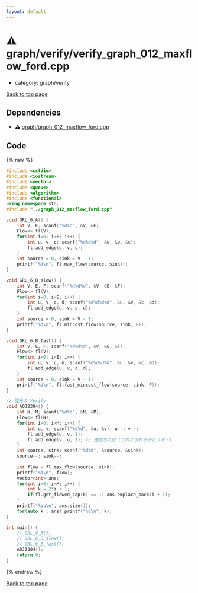 ```yaml
---
layout: default
---
```


<!-- mathjax config similar to math.stackexchange -->
<script type="text/javascript" async
  src="https://cdnjs.cloudflare.com/ajax/libs/mathjax/2.7.5/MathJax.js?config=TeX-MML-AM_CHTML">
</script>
<script type="text/x-mathjax-config">
  MathJax.Hub.Config({
    TeX: { equationNumbers: { autoNumber: "AMS" }},
    tex2jax: {
      inlineMath: [ ['$','$'] ],
      processEscapes: true
    },
    "HTML-CSS": { matchFontHeight: false },
    displayAlign: "left",
    displayIndent: "2em"
  });
</script>

<script type="text/javascript" src="https://cdnjs.cloudflare.com/ajax/libs/jquery/3.4.1/jquery.min.js"></script>
<script src="https://cdn.jsdelivr.net/npm/jquery-balloon-js@1.1.2/jquery.balloon.min.js" integrity="sha256-ZEYs9VrgAeNuPvs15E39OsyOJaIkXEEt10fzxJ20+2I=" crossorigin="anonymous"></script>
<script type="text/javascript" src="../../../assets/js/copy-button.js"></script>
<link rel="stylesheet" href="../../../assets/css/copy-button.css" />


# :warning: graph/verify/verify_graph_012_maxflow_ford.cpp
* category: graph/verify


[Back to top page](../../../index.html)



## Dependencies
* :warning: [graph/graph_012_maxflow_ford.cpp](../graph_012_maxflow_ford.cpp.html)


## Code
{% raw %}
```cpp
#include <cstdio>
#include <iostream>
#include <vector>
#include <queue>
#include <algorithm>
#include <functional>
using namespace std;
#include "../graph_012_maxflow_ford.cpp"

void GRL_6_A() {
    int V, E; scanf("%d%d", &V, &E);
    Flow<> fl(V);
    for(int i=0; i<E; i++) {
        int u, v, c; scanf("%d%d%d", &u, &v, &c);
        fl.add_edge(u, v, c);
    }
    int source = 0, sink = V - 1;
    printf("%d\n", fl.max_flow(source, sink));
}

void GRL_6_B_slow() {
    int V, E, F; scanf("%d%d%d", &V, &E, &F);
    Flow<> fl(V);
    for(int i=0; i<E; i++) {
        int u, v, c, d; scanf("%d%d%d%d", &u, &v, &c, &d);
        fl.add_edge(u, v, c, d);
    }
    int source = 0, sink = V - 1;
    printf("%d\n", fl.mincost_flow(source, sink, F));
}

void GRL_6_B_fast() {
    int V, E, F; scanf("%d%d%d", &V, &E, &F);
    Flow<> fl(V);
    for(int i=0; i<E; i++) {
        int u, v, c, d; scanf("%d%d%d%d", &u, &v, &c, &d);
        fl.add_edge(u, v, c, d);
    }
    int source = 0, sink = V - 1;
    printf("%d\n", fl.fast_mincost_flow(source, sink, F));
}

// 復元の Verify
void AOJ2304() {
    int N, M; scanf("%d%d", &N, &M);
    Flow<> fl(N);
    for(int i=0; i<M; i++) {
        int u, v; scanf("%d%d", &u, &v); u--; v--;
        fl.add_edge(u, v, 1);
        fl.add_edge(v, u, 1); // 逆向きの辺 (これに流れるかどうか？)
    }
    int source, sink; scanf("%d%d", &source, &sink);
    source--; sink--;
    
    int flow = fl.max_flow(source, sink);
    printf("%d\n", flow);
    vector<int> ans;
    for(int i=0; i<M; i++) {
        int k = 2*i + 1;
        if(fl.get_flowed_cap(k) == 1) ans.emplace_back(i + 1);
    }
    printf("%zu\n", ans.size());
    for(auto k : ans) printf("%d\n", k);
}

int main() {
    // GRL_6_A();
    // GRL_6_B_slow();
    // GRL_6_B_fast();
    AOJ2304();
    return 0;
}

```
{% endraw %}

[Back to top page](../../../index.html)

